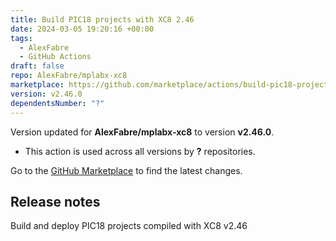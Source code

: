 ```yaml
---
title: Build PIC18 projects with XC8 2.46
date: 2024-03-05 19:20:16 +00:00
tags:
  - AlexFabre
  - GitHub Actions
draft: false
repo: AlexFabre/mplabx-xc8
marketplace: https://github.com/marketplace/actions/build-pic18-projects-with-xc8-2-46
version: v2.46.0
dependentsNumber: "?"
---
```



Version updated for **AlexFabre/mplabx-xc8** to version **v2.46.0**.
- This action is used across all versions by **?** repositories.

Go to the [GitHub Marketplace](https://github.com/marketplace/actions/build-pic18-projects-with-xc8-2-46) to find the latest changes.

## Release notes

Build and deploy PIC18 projects compiled with XC8 v2.46
